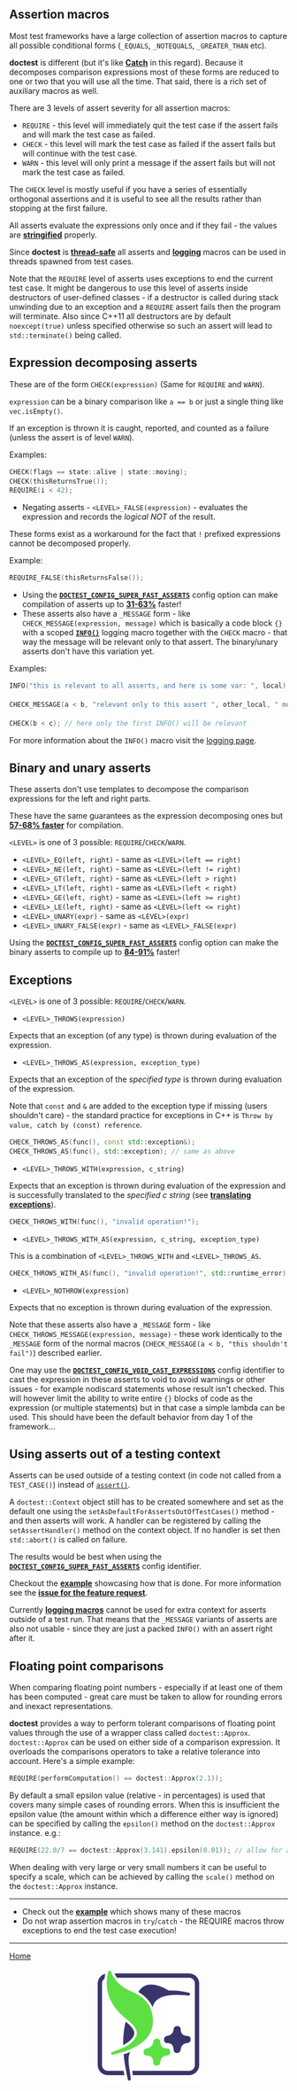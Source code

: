 ## Assertion macros

Most test frameworks have a large collection of assertion macros to capture all possible
conditional forms (`_EQUALS`, `_NOTEQUALS`, `_GREATER_THAN` etc).

**doctest** is different (but it's like [**Catch**](https://github.com/catchorg/Catch2)
in this regard). Because it decomposes comparison expressions most of these forms are
reduced to one or two that you will use all the time. That said, there is a rich set of
auxiliary macros as well.

There are 3 levels of assert severity for all assertion macros:

-   `REQUIRE` - this level will immediately quit the test case if the assert fails and
    will mark the test case as failed.
-   `CHECK` - this level will mark the test case as failed if the assert fails but will
    continue with the test case.
-   `WARN` - this level will only print a message if the assert fails but will not mark
    the test case as failed.

The `CHECK` level is mostly useful if you have a series of essentially orthogonal
assertions and it is useful to see all the results rather than stopping at the first
failure.

All asserts evaluate the expressions only once and if they fail - the values are
[**stringified**](stringification.md) properly.

Since **doctest** is [**thread-safe**](faq.md#is-doctest-thread-aware) all asserts and
[**logging**](logging.md) macros can be used in threads spawned from test cases.

Note that the `REQUIRE` level of asserts uses exceptions to end the current test case.
It might be dangerous to use this level of asserts inside destructors of user-defined
classes - if a destructor is called during stack unwinding due to an exception and a
`REQUIRE` assert fails then the program will terminate. Also since C++11 all destructors
are by default `noexcept(true)` unless specified otherwise so such an assert will lead
to `std::terminate()` being called.

## Expression decomposing asserts

These are of the form `CHECK(expression)` (Same for `REQUIRE` and `WARN`).

`expression` can be a binary comparison like `a == b` or just a single thing like
`vec.isEmpty()`.

If an exception is thrown it is caught, reported, and counted as a failure (unless the
assert is of level `WARN`).

Examples:

```c++
CHECK(flags == state::alive | state::moving);
CHECK(thisReturnsTrue());
REQUIRE(i < 42);
```

-   Negating asserts - `<LEVEL>_FALSE(expression)` - evaluates the expression and
    records the _logical NOT_ of the result.

These forms exist as a workaround for the fact that `!` prefixed expressions cannot be
decomposed properly.

Example:

```c++
REQUIRE_FALSE(thisReturnsFalse());
```

-   Using the
    [**`DOCTEST_CONFIG_SUPER_FAST_ASSERTS`**](configuration.md#doctest_config_super_fast_asserts)
    config option can make compilation of asserts up to
    [**31-63%**](benchmarks.md#cost-of-an-assertion-macro) faster!
-   These asserts also have a `_MESSAGE` form - like
    `CHECK_MESSAGE(expression, message)` which is basically a code block `{}` with a
    scoped [**`INFO()`**](logging.md#info) logging macro together with the `CHECK`
    macro - that way the message will be relevant only to that assert. The binary/unary
    asserts don't have this variation yet.

Examples:

```c++
INFO("this is relevant to all asserts, and here is some var: ", local);

CHECK_MESSAGE(a < b, "relevant only to this assert ", other_local, " more text!");

CHECK(b < c); // here only the first INFO() will be relevant
```

For more information about the `INFO()` macro visit the [logging page](logging.md).

## Binary and unary asserts

These asserts don't use templates to decompose the comparison expressions for the left
and right parts.

These have the same guarantees as the expression decomposing ones but
[**57-68% faster**](benchmarks.md#cost-of-an-assertion-macro) for compilation.

`<LEVEL>` is one of 3 possible: `REQUIRE`/`CHECK`/`WARN`.

-   `<LEVEL>_EQ(left, right)` - same as `<LEVEL>(left == right)`
-   `<LEVEL>_NE(left, right)` - same as `<LEVEL>(left != right)`
-   `<LEVEL>_GT(left, right)` - same as `<LEVEL>(left > right)`
-   `<LEVEL>_LT(left, right)` - same as `<LEVEL>(left < right)`
-   `<LEVEL>_GE(left, right)` - same as `<LEVEL>(left >= right)`
-   `<LEVEL>_LE(left, right)` - same as `<LEVEL>(left <= right)`
-   `<LEVEL>_UNARY(expr)` - same as `<LEVEL>(expr)`
-   `<LEVEL>_UNARY_FALSE(expr)` - same as `<LEVEL>_FALSE(expr)`

Using the
[**`DOCTEST_CONFIG_SUPER_FAST_ASSERTS`**](configuration.md#doctest_config_super_fast_asserts)
config option can make the binary asserts to compile up to
[**84-91%**](benchmarks.md#cost-of-an-assertion-macro) faster!

## Exceptions

`<LEVEL>` is one of 3 possible: `REQUIRE`/`CHECK`/`WARN`.

-   `<LEVEL>_THROWS(expression)`

Expects that an exception (of any type) is thrown during evaluation of the expression.

-   `<LEVEL>_THROWS_AS(expression, exception_type)`

Expects that an exception of the _specified type_ is thrown during evaluation of the
expression.

Note that `const` and `&` are added to the exception type if missing (users shouldn't
care) - the standard practice for exceptions in C++ is
`Throw by value, catch by (const) reference`.

```c++
CHECK_THROWS_AS(func(), const std::exception&);
CHECK_THROWS_AS(func(), std::exception); // same as above
```

-   `<LEVEL>_THROWS_WITH(expression, c_string)`

Expects that an exception is thrown during evaluation of the expression and is
successfully translated to the _specified c string_ (see
[**translating exceptions**](stringification.md#translating-exceptions)).

```c++
CHECK_THROWS_WITH(func(), "invalid operation!");
```

-   `<LEVEL>_THROWS_WITH_AS(expression, c_string, exception_type)`

This is a combination of `<LEVEL>_THROWS_WITH` and `<LEVEL>_THROWS_AS`.

```c++
CHECK_THROWS_WITH_AS(func(), "invalid operation!", std::runtime_error);
```

-   `<LEVEL>_NOTHROW(expression)`

Expects that no exception is thrown during evaluation of the expression.

Note that these asserts also have a `_MESSAGE` form - like
`CHECK_THROWS_MESSAGE(expression, message)` - these work identically to the `_MESSAGE`
form of the normal macros (`CHECK_MESSAGE(a < b, "this shouldn't fail")`) described
earlier.

One may use the
[**`DOCTEST_CONFIG_VOID_CAST_EXPRESSIONS`**](configuration.md#doctest_config_void_cast_expressions)
config identifier to cast the expression in these asserts to void to avoid warnings or
other issues - for example nodiscard statements whose result isn't checked. This will
however limit the ability to write entire `{}` blocks of code as the expression (or
multiple statements) but in that case a simple lambda can be used. This should have been
the default behavior from day 1 of the framework...

## Using asserts out of a testing context

Asserts can be used outside of a testing context (in code not called from a
`TEST_CASE()`) instead of [`assert()`](https://en.cppreference.com/w/cpp/error/assert).

A `doctest::Context` object still has to be created somewhere and set as the default one
using the `setAsDefaultForAssertsOutOfTestCases()` method - and then asserts will work.
A handler can be registered by calling the `setAssertHandler()` method on the context
object. If no handler is set then `std::abort()` is called on failure.

The results would be best when using the
[**`DOCTEST_CONFIG_SUPER_FAST_ASSERTS`**](configuration.md#doctest_config_super_fast_asserts)
config identifier.

Checkout the
[**example**](../../examples/all_features/asserts_used_outside_of_tests.cpp) showcasing
how that is done. For more information see the
[**issue for the feature request**](https://github.com/onqtam/doctest/issues/114).

Currently [**logging macros**](logging.md) cannot be used for extra context for asserts
outside of a test run. That means that the `_MESSAGE` variants of asserts are also not
usable - since they are just a packed `INFO()` with an assert right after it.

## Floating point comparisons

When comparing floating point numbers - especially if at least one of them has been
computed - great care must be taken to allow for rounding errors and inexact
representations.

**doctest** provides a way to perform tolerant comparisons of floating point values
through the use of a wrapper class called `doctest::Approx`. `doctest::Approx` can be
used on either side of a comparison expression. It overloads the comparisons operators
to take a relative tolerance into account. Here's a simple example:

```c++
REQUIRE(performComputation() == doctest::Approx(2.1));
```

By default a small epsilon value (relative - in percentages) is used that covers many
simple cases of rounding errors. When this is insufficient the epsilon value (the amount
within which a difference either way is ignored) can be specified by calling the
`epsilon()` method on the `doctest::Approx` instance. e.g.:

```c++
REQUIRE(22.0/7 == doctest::Approx(3.141).epsilon(0.01)); // allow for a 1% error
```

When dealing with very large or very small numbers it can be useful to specify a scale,
which can be achieved by calling the `scale()` method on the `doctest::Approx` instance.

---

-   Check out the [**example**](../../examples/all_features/assertion_macros.cpp) which
    shows many of these macros
-   Do not wrap assertion macros in `try`/`catch` - the REQUIRE macros throw exceptions
    to end the test case execution!

---

[Home](readme.md#reference)

<p align="center"><img src="../../scripts/data/logo/icon_2.svg"></p>
